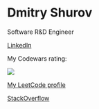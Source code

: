 # Dmitry Shurov

Software R&D Engineer

[LinkedIn](https://linkedin.com/in/dmitry-shurov)

My Codewars rating:

![](https://www.codewars.com/users/DmitryShurov/badges/large)

[My LeetCode profile](https://leetcode.com/dmitryshurov/)

[StackOverflow](https://stackoverflow.com/users/5305415/dmitry-shurov)
